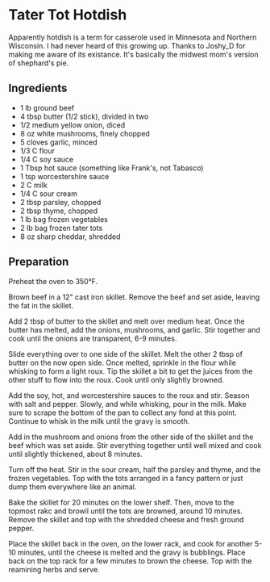 # Tater Tot Hotdish

Apparently hotdish is a term for casserole used in Minnesota and
Northern Wisconsin.  I had never heard of this growing up.  Thanks to
Joshy_D for making me aware of its existance.  It's basically the
midwest mom's version of shephard's pie.

## Ingredients

 * 1 lb ground beef
 * 4 tbsp butter (1/2 stick), divided in two
 * 1/2 medium yellow onion, diced
 * 8 oz white mushrooms, finely chopped
 * 5 cloves garlic, minced
 * 1/3 C flour
 * 1/4 C soy sauce
 * 1 Tbsp hot sauce (something like Frank's, not Tabasco)
 * 1 tsp worcestershire sauce
 * 2 C milk
 * 1/4 C sour cream
 * 2 tbsp parsley, chopped
 * 2 tbsp thyme, chopped
 * 1 lb bag frozen vegetables
 * 2 lb bag frozen tater tots
 * 8 oz sharp cheddar, shredded

## Preparation

Preheat the oven to 350&deg;F.

Brown beef in a 12" cast iron skillet.  Remove the beef and set aside,
leaving the fat in the skillet.

Add 2 tbsp of butter to the skillet and melt over medium heat.  Once the
butter has melted, add the onions, mushrooms, and garlic.  Stir together
and cook until the onions are transparent, 6-9 minutes.

Slide everything over to one side of the skillet.  Melt the other 2 tbsp
of butter on the now open side.  Once melted, sprinkle in the flour
while whisking to form a light roux.  Tip the skillet a bit to get the
juices from the other stuff to flow into the roux.  Cook until only
slightly browned.

Add the soy, hot, and worcestershire sauces to the roux and stir.
Season with salt and pepper.  Slowly, and while whisking, pour in the
milk.  Make sure to scrape the bottom of the pan to collect any fond at
this point.  Continue to whisk in the milk until the gravy is smooth.

Add in the mushroom and onions from the other side of the skillet and
the beef which was set aside.  Stir everything together until well mixed
and cook until slightly thickened, about 8 minutes.

Turn off the heat.  Stir in the sour cream, half the parsley and thyme,
and the frozen vegetables.  Top with the tots arranged in a fancy
pattern or just dump them everywhere like an animal.

Bake the skillet for 20 minutes on the lower shelf.  Then, move to the
topmost rakc and browil until the tots are browned, around 10 minutes.
Remove the skillet and top with the shredded cheese and fresh ground
pepper.

Place the skillet back in the oven, on the lower rack, and cook for
another 5-10 minutes, until the cheese is melted and the gravy is
bubblings.  Place back on the top rack for a few minutes to brown the
cheese.  Top with the reamining herbs and serve.

